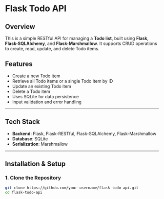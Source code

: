 # **Flask Todo API**

## **Overview**
This is a simple RESTful API for managing a **Todo list**, built using **Flask**, **Flask-SQLAlchemy**, and **Flask-Marshmallow**. It supports CRUD operations to create, read, update, and delete Todo items.

## **Features**
- Create a new Todo item  
- Retrieve all Todo items or a single Todo item by ID  
- Update an existing Todo item  
- Delete a Todo item  
- Uses SQLite for data persistence  
- Input validation and error handling  

---

## **Tech Stack**
- **Backend**: Flask, Flask-RESTful, Flask-SQLAlchemy, Flask-Marshmallow  
- **Database**: SQLite  
- **Serialization**: Marshmallow  

---

## **Installation & Setup**

### **1. Clone the Repository**
```bash
git clone https://github.com/your-username/flask-todo-api.git
cd flask-todo-api
